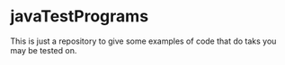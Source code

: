 # javaTestPrograms

This is just a repository to give some examples of code that do taks you may be tested on.
